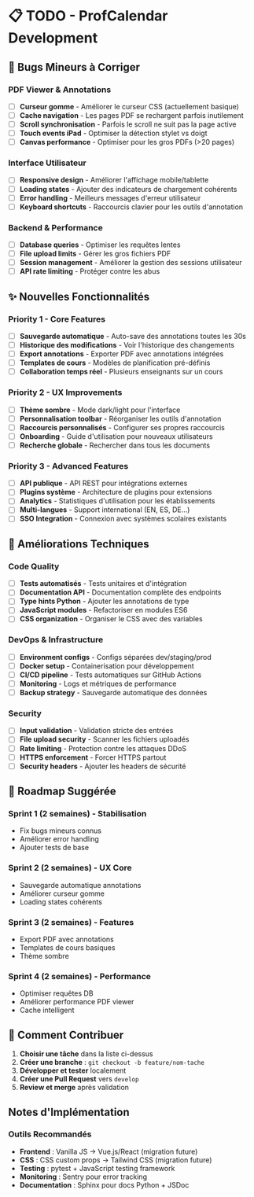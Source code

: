 # 📋 TODO - ProfCalendar Development

## 🚨 Bugs Mineurs à Corriger

### PDF Viewer & Annotations
- [ ] **Curseur gomme** - Améliorer le curseur CSS (actuellement basique)
- [ ] **Cache navigation** - Les pages PDF se rechargent parfois inutilement  
- [ ] **Scroll synchronisation** - Parfois le scroll ne suit pas la page active
- [ ] **Touch events iPad** - Optimiser la détection stylet vs doigt
- [ ] **Canvas performance** - Optimiser pour les gros PDFs (>20 pages)

### Interface Utilisateur
- [ ] **Responsive design** - Améliorer l'affichage mobile/tablette
- [ ] **Loading states** - Ajouter des indicateurs de chargement cohérents
- [ ] **Error handling** - Meilleurs messages d'erreur utilisateur
- [ ] **Keyboard shortcuts** - Raccourcis clavier pour les outils d'annotation

### Backend & Performance  
- [ ] **Database queries** - Optimiser les requêtes lentes
- [ ] **File upload limits** - Gérer les gros fichiers PDF
- [ ] **Session management** - Améliorer la gestion des sessions utilisateur
- [ ] **API rate limiting** - Protéger contre les abus

## ✨ Nouvelles Fonctionnalités

### Priority 1 - Core Features
- [ ] **Sauvegarde automatique** - Auto-save des annotations toutes les 30s
- [ ] **Historique des modifications** - Voir l'historique des changements
- [ ] **Export annotations** - Exporter PDF avec annotations intégrées
- [ ] **Templates de cours** - Modèles de planification pré-définis
- [ ] **Collaboration temps réel** - Plusieurs enseignants sur un cours

### Priority 2 - UX Improvements  
- [ ] **Thème sombre** - Mode dark/light pour l'interface
- [ ] **Personnalisation toolbar** - Réorganiser les outils d'annotation
- [ ] **Raccourcis personnalisés** - Configurer ses propres raccourcis
- [ ] **Onboarding** - Guide d'utilisation pour nouveaux utilisateurs
- [ ] **Recherche globale** - Rechercher dans tous les documents

### Priority 3 - Advanced Features
- [ ] **API publique** - API REST pour intégrations externes
- [ ] **Plugins système** - Architecture de plugins pour extensions
- [ ] **Analytics** - Statistiques d'utilisation pour les établissements
- [ ] **Multi-langues** - Support international (EN, ES, DE...)
- [ ] **SSO Integration** - Connexion avec systèmes scolaires existants

## 🔧 Améliorations Techniques

### Code Quality
- [ ] **Tests automatisés** - Tests unitaires et d'intégration
- [ ] **Documentation API** - Documentation complète des endpoints
- [ ] **Type hints Python** - Ajouter les annotations de type
- [ ] **JavaScript modules** - Refactoriser en modules ES6
- [ ] **CSS organization** - Organiser le CSS avec des variables

### DevOps & Infrastructure
- [ ] **Environment configs** - Configs séparées dev/staging/prod
- [ ] **Docker setup** - Containerisation pour développement
- [ ] **CI/CD pipeline** - Tests automatiques sur GitHub Actions
- [ ] **Monitoring** - Logs et métriques de performance
- [ ] **Backup strategy** - Sauvegarde automatique des données

### Security
- [ ] **Input validation** - Validation stricte des entrées
- [ ] **File upload security** - Scanner les fichiers uploadés
- [ ] **Rate limiting** - Protection contre les attaques DDoS
- [ ] **HTTPS enforcement** - Forcer HTTPS partout
- [ ] **Security headers** - Ajouter les headers de sécurité

## 📅 Roadmap Suggérée

### Sprint 1 (2 semaines) - Stabilisation
- Fix bugs mineurs connus
- Améliorer error handling
- Ajouter tests de base

### Sprint 2 (2 semaines) - UX Core
- Sauvegarde automatique annotations
- Améliorer curseur gomme 
- Loading states cohérents

### Sprint 3 (2 semaines) - Features
- Export PDF avec annotations
- Templates de cours basiques
- Thème sombre

### Sprint 4 (2 semaines) - Performance
- Optimiser requêtes DB
- Améliorer performance PDF viewer
- Cache intelligent

## 🎯 Comment Contribuer

1. **Choisir une tâche** dans la liste ci-dessus
2. **Créer une branche** : `git checkout -b feature/nom-tache`
3. **Développer et tester** localement
4. **Créer une Pull Request** vers `develop`
5. **Review et merge** après validation

## Notes d'Implémentation

### Outils Recommandés
- **Frontend** : Vanilla JS → Vue.js/React (migration future)
- **CSS** : CSS custom props → Tailwind CSS (migration future)  
- **Testing** : pytest + JavaScript testing framework
- **Monitoring** : Sentry pour error tracking
- **Documentation** : Sphinx pour docs Python + JSDoc